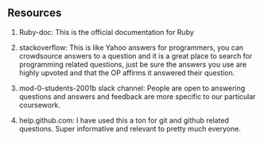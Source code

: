 ##  Resources

1.  Ruby-doc: This is the official documentation for Ruby

2.  stackoverflow: This is like Yahoo answers for programmers, you can crowdsource answers to a question and it is a great place to search for programming related questions, just be sure the answers you use are highly upvoted and that the OP affirms it answered their question.

3.  mod-0-students-2001b slack channel: People are open to answering questions and answers and feedback are more specific to our particular coursework.

4.  help.github.com: I have used this a ton for git and github related questions. Super informative and relevant to pretty much everyone.
